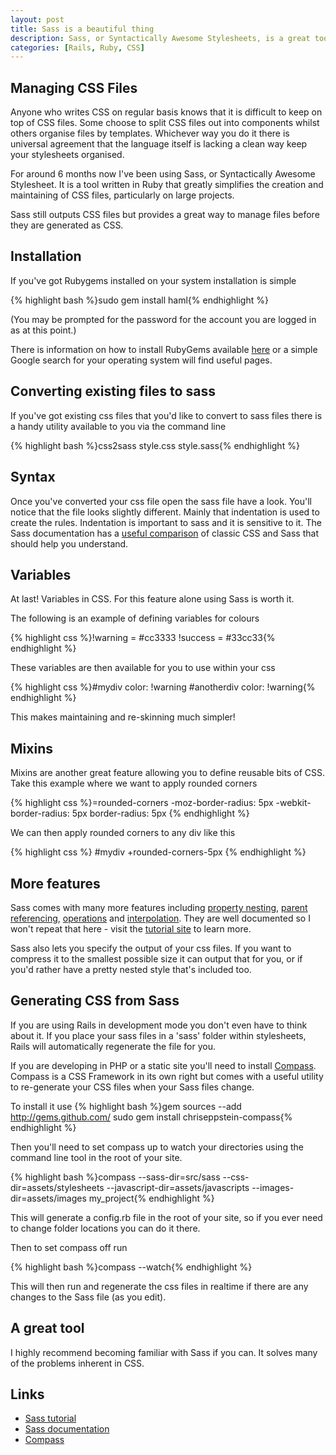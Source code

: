```yaml
--- 
layout: post
title: Sass is a beautiful thing
description: Sass, or Syntactically Awesome Stylesheets, is a great tool to make managing CSS files more intelligent and easier to maintain. 
categories: [Rails, Ruby, CSS]
---
```


## Managing CSS Files

Anyone who writes CSS on regular basis knows that it is difficult to keep on top of CSS files. Some choose to split CSS files out into components whilst others organise files by templates. Whichever way you do it there is universal agreement that the language itself is lacking a clean way keep your stylesheets organised.

For around 6 months now I've been using Sass, or Syntactically Awesome Stylesheet. It is a tool written in Ruby that greatly simplifies the creation and maintaining of CSS files, particularly on large projects. 

Sass still outputs CSS files but provides a great way to manage files before they are generated as CSS. 

## Installation

If you've got Rubygems installed on your system installation is simple

{% highlight bash %}sudo gem install haml{% endhighlight %}

(You may be prompted for the password for the account you are logged in as at this point.)

There is information on how to install RubyGems available <a href="http://docs.rubygems.org/read/chapter/3">here</a> or a simple Google search for your operating system will find useful pages. 

## Converting existing files to sass

If you've got existing css files that you'd like to convert to sass files there is a handy utility available to you via the command line

{% highlight bash %}css2sass style.css style.sass{% endhighlight %}

## Syntax

Once you've converted your css file open the sass file have a look. You'll notice that the file looks slightly different. Mainly that indentation is used to create the rules. Indentation is important to sass and it is sensitive to it. The Sass documentation has a <a href="http://sass-lang.com/tutorial.html#nesting">useful comparison</a> of classic CSS and Sass that should help you understand. 

## Variables

At last! Variables in CSS. For this feature alone using Sass is worth it.

The following is an example of defining variables for colours

{% highlight css %}!warning = #cc3333
!success = #33cc33{% endhighlight %}

These variables are then available for you to use within your css

{% highlight css %}#mydiv
  color: !warning
#anotherdiv
  color: !warning{% endhighlight %}
  
This makes maintaining and re-skinning much simpler!

## Mixins

Mixins are another great feature allowing you to define reusable bits of CSS. Take this example where we want to apply rounded corners

{% highlight css %}=rounded-corners
  -moz-border-radius: 5px
  -webkit-border-radius: 5px
  border-radius: 5px
{% endhighlight %}

We can then apply rounded corners to any div like this

{% highlight css %}
#mydiv
  +rounded-corners-5px
{% endhighlight %}

## More features

Sass comes with many more features including <a href="http://sass-lang.com/tutorial.html#nesting">property nesting</a>, <a href="http://sass-lang.com/tutorial.html#parent_reference">parent referencing</a>, <a href="http://sass-lang.com/tutorial.html#operations">operations</a> and <a href="http://sass-lang.com/tutorial.html#interpolation">interpolation</a>. They are well documented so I won't repeat that here - visit the <a href="http://sass-lang.com/tutorial.html">tutorial site</a> to learn more.

Sass also lets you specify the output of your css files. If you want to compress it to the smallest possible size it can output that for you, or if you'd rather have a pretty nested style that's included too. 

## Generating CSS from Sass

If you are using Rails in development mode you don't even have to think about it. If you place your sass files in a 'sass' folder within stylesheets, Rails will automatically regenerate the file for you.

If you are developing in PHP or a static site you'll need to install <a href="http://wiki.github.com/chriseppstein/compass">Compass</a>. Compass is a CSS Framework in its own right but comes with a useful utility to re-generate your CSS files when your Sass files change. 

To install it use
{% highlight bash %}gem sources --add http://gems.github.com/
sudo gem install chriseppstein-compass{% endhighlight %}

Then you'll need to set compass up to watch your directories using the command line tool in the root of your site. 

{% highlight bash %}compass --sass-dir=src/sass --css-dir=assets/stylesheets --javascript-dir=assets/javascripts --images-dir=assets/images my_project{% endhighlight %}

This will generate a config.rb file in the root of your site, so if you ever need to change folder locations you can do it there.

Then to set compass off run

{% highlight bash %}compass --watch{% endhighlight %}

This will then run and regenerate the css files in realtime if there are any changes to the Sass file (as you edit).

## A great tool

I highly recommend becoming familiar with Sass if you can. It solves many of the problems inherent in CSS.

## Links

* <a href="http://sass-lang.com/tutorial.html">Sass tutorial</a>
* <a href="http://sass-lang.com/docs/yardoc/SASS_REFERENCE.md.html">Sass documentation</a>
* <a href="http://wiki.github.com/chriseppstein/compass">Compass</a>

